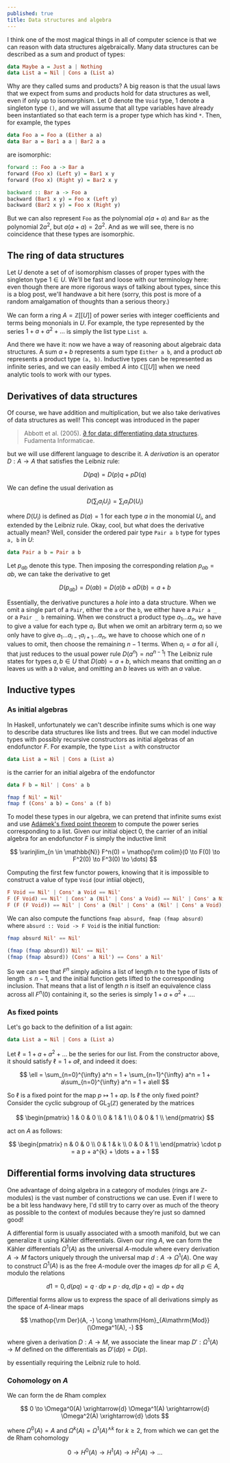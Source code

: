 ```yaml
---
published: true
title: Data structures and algebra
---
```


I think one of the most magical things in all of computer science is that we can reason with data structures algebraically. Many data structures can be described as a sum and product of types:

```haskell
data Maybe a = Just a | Nothing
data List a = Nil | Cons a (List a)
```

Why are they called sums and products? A big reason is that the usual laws that we expect from sums and products hold for data structures as well, even if only up to isomorphism. Let $0$ denote the `Void` type, $1$ denote a singleton type `()`, and we will assume that all type variables have already been instantiated so that each term is a proper type which has kind `*`. Then, for example, the types

```haskell
data Foo a = Foo a (Either a a)
data Bar a = Bar1 a a | Bar2 a a
```

are isomorphic:

```haskell
forward :: Foo a -> Bar a
forward (Foo x) (Left y) = Bar1 x y
forward (Foo x) (Right y) = Bar2 x y

backward :: Bar a -> Foo a
backward (Bar1 x y) = Foo x (Left y)
backward (Bar2 x y) = Foo x (Right y)
```

But we can also represent `Foo` as the polynomial $a(a + a)$ and `Bar` as the polynomial $2a^2$, but $a(a+a) = 2a^2$. And as we will see, there is no coincidence that these types are isomorphic.

## The ring of data structures
Let $U$ denote a set of of isomorphism classes of proper types with the singleton type $1 \in U$. We'll be fast and loose with our terminology here: even though there are more rigorous ways of talking about types, since this is a blog post, we'll handwave a bit here (sorry, this post is more of a random amalgamation of thoughts than a serious theory.)

We can form a ring $A = \mathbb{Z}[[U]]$ of power series with integer coefficients and terms being mononials in $U$. For example, the type represented by the series $1 + a + a^2 + \dots$ is simply the list type `List a`.

And there we have it: now we have a way of reasoning about algebraic data structures. A sum $a + b$ represents a sum type `Either a b`, and a product $ab$ represents a product type `(a, b)`. Inductive types can be represented as infinite series, and we can easily embed $A$ into $\mathbb{C}[[U]]$ when we need analytic tools to work with our types.

## Derivatives of data structures
Of course, we have addition and multiplication, but we also take derivatives of data structures as well! This concept was introduced in the paper

> Abbott et al. (2005). [∂ for data: differentiating data structures](http://strictlypositive.org/dfordata.pdf). Fudamenta Informaticae.

but we will use different language to describe it. A *derivation* is an operator $D: A \to A$ that satisfies the Leibniz rule:

$$
D(pq) = D(p)q + pD(q)
$$

We can define the usual derivation as

$$
D\left(\sum_{i} a_i U_i\right) = \sum_i a_i D(U_i)
$$

where $D(U_i)$ is defined as $D(a) = 1$ for each type $a$ in the monomial $U_i$, and extended by the Leibniz rule. Okay, cool, but what does the derivative actually mean? Well, consider the ordered pair type `Pair a b` type for types `a, b` in $U$:

```haskell
data Pair a b = Pair a b
```

Let $p_{ab}$ denote this type. Then imposing the corresponding relation $p_{ab} = ab$, we can take the derivative to get

$$
D(p_{ab}) = D(ab) = D(a)b + aD(b) = a + b
$$

Essentially, the derivative punctures a *hole* into a data structure. When we omit a single part of a `Pair`, either the `a` or the `b`, we either have a `Pair a _` or a `Pair _ b` remaining. When we construct a product type $a_1 \dots a_n$, we have to give a value for each type $a_i$. But when we omit an arbitrary term $a_i$ so we only have to give $a_1 \dots a_{i-1} a_{i+1} \dots a_n$, we have to choose which one of $n$ values to omit, then choose the remaining $n-1$ terms. When $a_i = a$ for all $i$, that just reduces to the usual power rule $D(a^n) = na^{n-1}$! The Leibniz rule states for types $a, b \in U$ that $D(ab) = a + b$, which means that omitting an $a$ leaves us with a $b$ value, and omitting an $b$ leaves us with an $a$ value.

## Inductive types

### As initial algebras
In Haskell, unfortunately we can't describe infinite sums which is one way to describe data structures like lists and trees. But we can model inductive types with possibly recursive constructors as initial algebras of an endofunctor $F$. For example, the type `List a` with constructor

```haskell
data List a = Nil | Cons a (List a)
```

is the carrier for an initial algebra of the endofunctor

```haskell
data F b = Nil' | Cons' a b

fmap f Nil' = Nil'
fmap f (Cons' a b) = Cons' a (f b)
```

To model these types in our algebra, we can pretend that infinite sums exist and use [Adámek's fixed point theorem](https://ncatlab.org/nlab/show/Ad%C3%A1mek%27s+fixed+point+theorem) to compute the power series corresponding to a list. Given our initial object $0$, the carrier of an initial algebra for an endofunctor $F$ is simply the inductive limit

$$
\varinjlim_{n \in \mathbb{N}} F^n(0) = \mathop{\rm colim}(0 \to F(0) \to F^2(0) \to F^3(0) \to \dots)
$$

Computing the first few functor powers, knowing that it is impossible to construct a value of type `Void` (our intiial object),

```haskell
F Void == Nil' | Cons' a Void == Nil'
F (F Void) == Nil' | Cons' a (Nil' | Cons' a Void) == Nil' | Cons' a Nil'
F (F (F Void)) == Nil' | Cons' a (Nil' | Cons' a (Nil' | Cons' a Void)) == Nil' | Cons' a Nil' | Cons' a (Cons' a Nil')
```

We can also compute the functions `fmap absurd, fmap (fmap absurd)` where `absurd :: Void -> F Void` is the initial function:

```haskell
fmap absurd Nil' == Nil'

(fmap (fmap absurd)) Nil' == Nil'
(fmap (fmap absurd)) (Cons' a Nil') == Cons' a Nil'
```

So we can see that $F^n$ simply adjoins a list of length $n$ to the type of lists of length $\leq n - 1$, and the initial function gets lifted to the corresponding inclusion. That means that a list of length $n$ is itself an equivalence class across all $F^n(0)$ containing it, so the series is simply $1 + a + a^2 + \dots$.

### As fixed points

Let's go back to the definition of a list again:

```haskell
data List a = Nil | Cons a (List a)
```

Let $\ell = 1 + a + a^2 + \dots$ be the series for our list. From the constructor above, it should satisfy $\ell = 1 + a\ell$, and indeed it does:

$$
\ell = \sum_{n=0}^{\infty} a^n = 1 + \sum_{n=1}^{\infty} a^n = 1 + a\sum_{n=0}^{\infty} a^n = 1 + a\ell
$$

So $\ell$ is a fixed point for the map $p \mapsto 1 + ap$. Is $\ell$ the only fixed point? Consider the cyclic subgroup of $\mathrm{GL}_3(\mathbb{Z})$ generated by the matrices

$$
\begin{pmatrix}
1 & 0 & 0 \\
0 & 1 & 1 \\
0 & 0 & 1 \\
\end{pmatrix}
$$

act on $A$ as follows:

$$
\begin{pmatrix}
n & 0 & 0 \\
0 & 1 & k \\
0 & 0 & 1 \\
\end{pmatrix} \cdot p = a p + a^{k} + \dots + a + 1
$$


## Differential forms involving data structures

One advantage of doing algebra in a category of modules (rings are $\mathbb{Z}$-modules) is the vast number of constructions we can use. Even if I were to be a bit less handwavy here, I'd still try to carry over as much of the theory as possible to the context of modules because they're just so damned good!

A differential form is usually associated with a smooth manifold, but we can generalize it using Kähler differentials. Given our ring $A$, we can form the Kähler differentials $\Omega^1(A)$ as the universal $A$-module where every derivation $A \to M$ factors uniquely through the universal map $d: A \to \Omega^1(A)$. One way to construct $\Omega^1(A)$ is as the free $A$-module over the images $dp$ for all $p \in A$, modulo the relations

$$
d1 = 0, d(pq) = q \cdot dp + p \cdot dq, d(p+q) = dp + dq
$$

Differential forms allow us to express the space of all derivations simply as the space of $A$-linear maps

$$
\mathop{\rm Der}(A, -) \cong \mathrm{Hom}_{A\mathrm{Mod}}(\Omega^1(A), -)
$$

where given a derivation $D: A \to M$, we associate the linear map $D': \Omega^1(A) \to M$ defined on the differentials as $D'(dp) = D(p)$.

by essentially requiring the Leibniz rule to hold.

### Cohomology on $A$

We can form the de Rham complex

$$
0 \to \Omega^0(A) \xrightarrow{d} \Omega^1(A) \xrightarrow{d} \Omega^2(A) \xrightarrow{d} \dots
$$

where $\Omega^0(A) = A$ and $\Omega^k(A) = \Omega^1(A)^{\wedge k}$ for $k \geq 2$, from which we can get the de Rham cohomology

$$
0 \to H^0(A) \to H^1(A) \to H^2(A) \to \dots
$$
